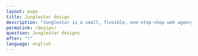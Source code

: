 ```yaml
---
layout: page
title: Junglestar design
description: "Junglestar is a small, flexible, one-stop-shop web agency. We help companies plan a proper information architecture, then produce it, coding and deploying it. We help companies and individuals organise their communication. We grow relationships with our clients. We design, produce & develop well thought user experiences. Websites, slide shows, offline-ready web apps"
permalink: /design/
question: Junglestar designs
after: "!"
language: english
---
```

